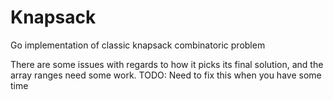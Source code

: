 # Knapsack
Go implementation of classic knapsack combinatoric problem

There are some issues with regards to how it picks its final solution, and the array ranges need some work. 
TODO: Need to fix this when you have some time

